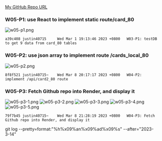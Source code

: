 [My GitHub Repo URL](https://github.com/1112-wp2/1111-wp2_demo_80)

### W05-P1: use React to implement static route/card_80

![w05-p1.png](https://wjviuyuwtkixlajqlpbk.supabase.co/storage/v1/object/public/demo-80/md_img/w05-p1.png)

```
a39c408 justin40715     Wed Mar 1 19:13:46 2023 +0800   W03-P1: testDB to get 9 data from card_80 tables
```

### W05-P2: use json array to implement route /cards_local_80

![w05-p2.png](https://wjviuyuwtkixlajqlpbk.supabase.co/storage/v1/object/public/demo-80/md_img/w05-p2.png)

```
8f8f521 justin40715~    Wed Mar 8 20:17:17 2023 +0800   W04-P2: implement /api/card2_80 route
```

### W05-P3: Fetch Github repo into Render, and display it

![w05-p3-1.png](https://wjviuyuwtkixlajqlpbk.supabase.co/storage/v1/object/public/demo-80/md_img/w04-p3-1.png)
![w05-p3-2.png](https://wjviuyuwtkixlajqlpbk.supabase.co/storage/v1/object/public/demo-80/md_img/w04-p3-2.png)
![w05-p3-3.png](https://wjviuyuwtkixlajqlpbk.supabase.co/storage/v1/object/public/demo-80/md_img/w04-p3-3.png)
![w05-p3-4.png](https://wjviuyuwtkixlajqlpbk.supabase.co/storage/v1/object/public/demo-80/md_img/w04-p3-4.png)
![w05-p3-5.png](https://wjviuyuwtkixlajqlpbk.supabase.co/storage/v1/object/public/demo-80/md_img/w04-p3-5.png)

```
79f7b45 justin40715~    Wed Mar 8 21:28:19 2023 +0800   W04-P3: Fetch Github repo into Render, and display it
```

git log --pretty=format:"%h%x09%an%x09%ad%x09%s" --after="2023-3-14"
